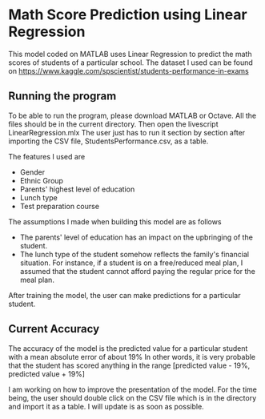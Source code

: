 # Math Score Prediction using Linear Regression
This model coded on MATLAB uses Linear Regression to predict the math scores of students of a particular school.
The dataset I used can be found on https://www.kaggle.com/spscientist/students-performance-in-exams

## Running the program
To be able to run the program, please download MATLAB or Octave.
All the files should be in the current directory.
Then open the livescript LinearRegression.mlx
The user just has to run it section by section after importing the CSV file, StudentsPerformance.csv, as a table. 

The features I used are
  * Gender
  * Ethnic Group
  * Parents' highest level of education
  * Lunch type
  * Test preparation course
  
The assumptions I made when building this model are as follows
  * The parents' level of education has an impact on the upbringing of the student.
  * The lunch type of the student somehow reflects the family's financial situation. For instance, if a student is on a free/reduced meal plan, I assumed that the student cannot afford paying the regular price for the meal plan.
  
After training the model, the user can make predictions for a particular student.

## Current Accuracy
The accuracy of the model is the predicted value for a particular student with a mean absolute error of about 19%
In other words, it is very probable that the student has scored anything in the range [predicted value - 19%, predicted value + 19%]

I am working on how to improve the presentation of the model. For the time being, the user should double click on the CSV file which is in the directory and import it as a table. I will update is as soon as possible.

